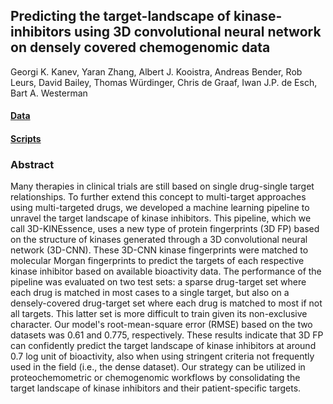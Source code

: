 ## Predicting the target-landscape of kinase-inhibitors using 3D convolutional neural network on densely covered chemogenomic data
Georgi K. Kanev, Yaran Zhang, Albert J. Kooistra, Andreas Bender, Rob Leurs, David Bailey, Thomas Würdinger, Chris de Graaf, Iwan J.P. de Esch, Bart A. Westerman

#### [Data](/data)
#### [Scripts](/scripts)

### Abstract
Many therapies in clinical trials are still based on single drug-single target relationships. To further extend this concept to multi-target approaches using multi-targeted drugs, we developed a machine learning pipeline to unravel the target landscape of kinase inhibitors. This pipeline, which we call 3D-KINEssence, uses a new type of protein fingerprints (3D FP) based on the structure of kinases generated through a 3D convolutional neural network (3D-CNN). These 3D-CNN kinase fingerprints were matched to molecular Morgan fingerprints to predict the targets of each respective kinase inhibitor based on available bioactivity data. The performance of the pipeline was evaluated on two test sets: a sparse drug-target set where each drug is matched in most cases to a single target, but also on a densely-covered drug-target set where each drug is matched to most if not all targets. This latter set is more difficult to train given its non-exclusive character. Our model's root-mean-square error (RMSE) based on the two datasets was 0.61 and 0.775, respectively. These results indicate that 3D FP can confidently predict the target landscape of kinase inhibitors at around 0.7 log unit of bioactivity, also when using stringent criteria not frequently used in the field (i.e., the dense dataset). Our strategy can be utilized in proteochemometric or chemogenomic workflows by consolidating the target landscape of kinase inhibitors and their patient-specific targets.
